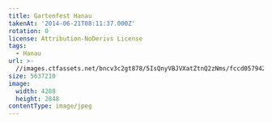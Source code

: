 ```yaml
---
title: Gartenfest Hanau
takenAt: '2014-06-21T08:11:37.000Z'
rotation: 0
license: Attribution-NoDerivs License
tags:
  - Hanau
url: >-
  //images.ctfassets.net/bncv3c2gt878/5IsQnyVBJVXatZtnQ2zNms/fccd05794278dbdbd1d65b6dfbcb08d6/gartenfest-hanau_14286330829_o
size: 5637210
image:
  width: 4288
  height: 2848
contentType: image/jpeg
---
```


